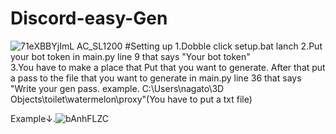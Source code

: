 # Discord-easy-Gen
![71eXBBYjImL _AC_SL1200_](https://user-images.githubusercontent.com/94958239/174428943-07098184-5f71-4e1c-b843-2e4682da8e1c.jpg)
#Setting up
1.Dobble click setup.bat lanch
2.Put your bot token in main.py line 9 that says "Your bot token"<br>
3.You have to make a place that Put that you want to generate. After that put a pass to the file that you want to generate in main.py line 36 that says "Write your gen pass. example. C:\\Users\\nagato\\3D Objects\\toilet\\watermelon\\proxy"(You have to put a txt file)<br>

Example↓.![bAnhFLZC](https://user-images.githubusercontent.com/94958239/174429442-18f3646e-9228-4459-8038-29cbfe946c18.png)<br>


